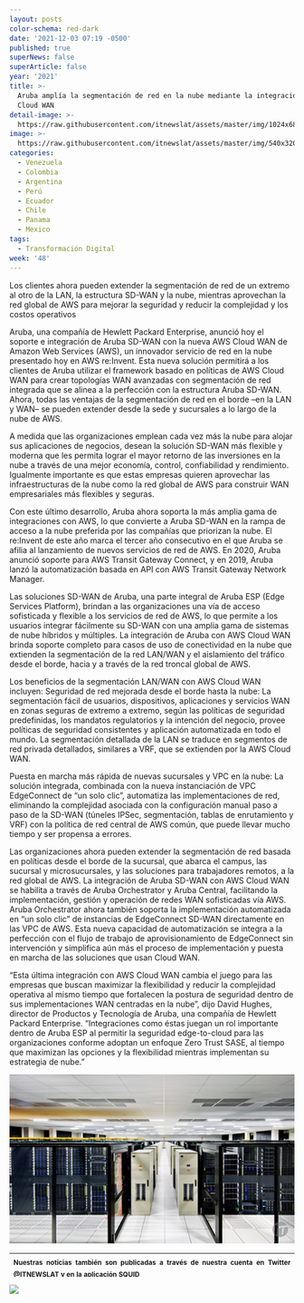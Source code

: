 ```yaml
---
layout: posts
color-schema: red-dark
date: '2021-12-03 07:19 -0500'
published: true
superNews: false
superArticle: false
year: '2021'
title: >-
  Aruba amplía la segmentación de red en la nube mediante la integración con AWS
  Cloud WAN
detail-image: >-
  https://raw.githubusercontent.com/itnewslat/assets/master/img/1024x680/IBM-Nube-Hibrida-g.jpg
image: >-
  https://raw.githubusercontent.com/itnewslat/assets/master/img/540x320/IBM-Nube-Hibrida-p.jpg
categories:
  - Venezuela
  - Colombia
  - Argentina
  - Perú
  - Ecuador
  - Chile
  - Panama
  - Mexico
tags:
  - Transformación Digital
week: '48'
---
```

Los clientes ahora pueden extender la segmentación de red de un extremo al otro de la LAN, la estructura SD-WAN y la nube, mientras aprovechan la red global de AWS para mejorar la seguridad y reducir la complejidad y los costos operativos
 
Aruba, una compañía de Hewlett Packard Enterprise, anunció hoy el soporte e integración de Aruba SD-WAN con la nueva AWS Cloud WAN de Amazon Web Services (AWS), un innovador servicio de red en la nube presentado hoy en AWS re:Invent. Esta nueva solución permitirá a los clientes de Aruba utilizar el framework basado en políticas de AWS Cloud WAN para crear topologías WAN avanzadas con segmentación de red integrada que se alinea a la perfección con la estructura Aruba SD-WAN. Ahora, todas las ventajas de la segmentación de red en el borde –en la LAN y WAN– se pueden extender desde la sede y sucursales a lo largo de la nube de AWS.
 
A medida que las organizaciones emplean cada vez más la nube para alojar sus aplicaciones de negocios, desean la solución SD-WAN más flexible y moderna que les permita lograr el mayor retorno de las inversiones en la nube a través de una mejor economía, control, confiabilidad y rendimiento. Igualmente importante es que estas empresas quieren aprovechar las infraestructuras de la nube como la red global de AWS para construir WAN empresariales más flexibles y seguras.
 
Con este último desarrollo, Aruba ahora soporta la más amplia gama de integraciones con AWS, lo que convierte a Aruba SD-WAN en la rampa de acceso a la nube preferida por las compañías que priorizan la nube. El re:Invent de este año marca el tercer año consecutivo en el que Aruba se afilia al lanzamiento de nuevos servicios de red de AWS. En 2020, Aruba anunció soporte para AWS Transit Gateway Connect, y en 2019, Aruba lanzó la automatización basada en API con AWS Transit Gateway Network Manager.

Las soluciones SD-WAN de Aruba, una parte integral de Aruba ESP (Edge Services Platform), brindan a las organizaciones una vía de acceso sofisticada y flexible a los servicios de red de AWS, lo que permite a los usuarios integrar fácilmente su SD-WAN con una amplia gama de sistemas de nube híbridos y múltiples. La integración de Aruba con AWS Cloud WAN brinda soporte completo para casos de uso de conectividad en la nube que extienden la segmentación de la red LAN/WAN y el aislamiento del tráfico desde el borde, hacia y a través de la red troncal global de AWS.

Los beneficios de la segmentación LAN/WAN con AWS Cloud WAN incluyen:
Seguridad de red mejorada desde el borde hasta la nube: La segmentación fácil de usuarios, dispositivos, aplicaciones y servicios WAN en zonas seguras de extremo a extremo, según las políticas de seguridad predefinidas, los mandatos regulatorios y la intención del negocio, provee políticas de seguridad consistentes y aplicación automatizada en todo el mundo. La segmentación detallada de la LAN se traduce en segmentos de red privada detallados, similares a VRF, que se extienden por la AWS Cloud WAN.
 
Puesta en marcha más rápida de nuevas sucursales y VPC en la nube: La solución integrada, combinada con la nueva instanciación de VPC EdgeConnect de “un solo clic”, automatiza las implementaciones de red, eliminando la complejidad asociada con la configuración manual paso a paso de la SD-WAN (túneles IPSec, segmentación, tablas de enrutamiento y VRF) con la política de red central de AWS común, que puede llevar mucho tiempo y ser propensa a errores.
 
Las organizaciones ahora pueden extender la segmentación de red basada en políticas desde el borde de la sucursal, que abarca el campus, las sucursal y microsucursales, y las soluciones para trabajadores remotos, a la red global de AWS. La integración de Aruba SD-WAN con AWS Cloud WAN se habilita a través de Aruba Orchestrator y Aruba Central, facilitando la implementación, gestión y operación de redes WAN sofisticadas vía AWS. Aruba Orchestrator ahora también soporta la implementación automatizada en “un solo clic” de instancias de EdgeConnect SD-WAN directamente en las VPC de AWS. Esta nueva capacidad de automatización se integra a la perfección con el flujo de trabajo de aprovisionamiento de EdgeConnect sin intervención y simplifica aún más el proceso de implementación y puesta en marcha de las soluciones que usan Cloud WAN.
 
“Esta última integración con AWS Cloud WAN cambia el juego para las empresas que buscan maximizar la flexibilidad y reducir la complejidad operativa al mismo tiempo que fortalecen la postura de seguridad dentro de sus implementaciones WAN centradas en la nube”, dijo David Hughes, director de Productos y Tecnología de Aruba, una compañía de Hewlett Packard Enterprise. “Integraciones como éstas juegan un rol importante dentro de Aruba ESP al permitir la seguridad edge-to-cloud para las organizaciones conforme adoptan un enfoque Zero Trust SASE, al tiempo que maximizan las opciones y la flexibilidad mientras implementan su estrategia de nube.”

![](https://raw.githubusercontent.com/itnewslat/assets/master/img/540x320/IBM-Nube-Hibrida-p.jpg)

<table style="height: 42px;" width="569">
<tbody>
<tr>
<td style="text-align: justify;"><sub><strong>Nuestras noticias también son publicadas a través de nuestra cuenta en Twitter <a href="https://twitter.com/itnewslat?lang=es">@ITNEWSLAT</a> y en la aplicación <a href="https://squidapp.co/en/">SQUID</a></strong></sub></td>
</tr>
</tbody>
</table>

<img src="https://tracker.metricool.com/c3po.jpg?hash=56f88a41e39ab42c063cc51676587a04"/>